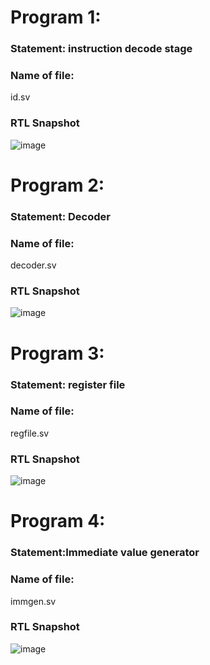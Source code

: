 # Program 1: 
### Statement: instruction decode stage

### Name of file:
id.sv

### RTL Snapshot
![image](https://github.com/user-attachments/assets/1a0643d7-1c37-4482-9d13-3a4525cc1d30)


# Program 2: 
### Statement: Decoder

### Name of file:
decoder.sv

### RTL Snapshot
![image](https://github.com/user-attachments/assets/e1f7d591-0611-435f-a204-760f41c2d435)



# Program 3: 
### Statement: register file

### Name of file:
regfile.sv

### RTL Snapshot
![image](https://github.com/user-attachments/assets/522be41d-9963-4926-8942-52497bafdf9b)



# Program 4: 
### Statement:Immediate value generator

### Name of file:
immgen.sv

### RTL Snapshot
![image](https://github.com/user-attachments/assets/30208bad-1116-4ecd-a5a2-9db008150501)

